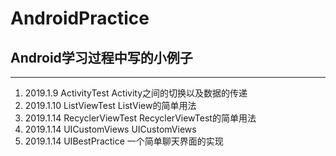 # AndroidPractice
## Android学习过程中写的小例子
---
1. 2019.1.9 ActivityTest 
Activity之间的切换以及数据的传递
2. 2019.1.10 ListViewTest 
ListView的简单用法
3. 2019.1.14 RecyclerViewTest 
RecyclerViewTest的简单用法
4. 2019.1.14 UICustomViews 
UICustomViews
5. 2019.1.14 UIBestPractice 
一个简单聊天界面的实现
